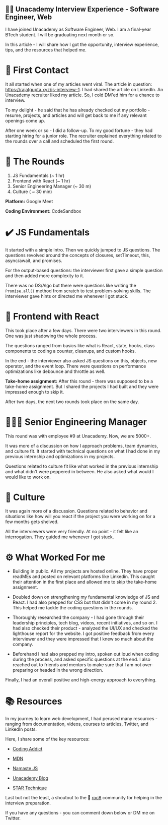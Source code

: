 ## 🧑‍🏫 Unacademy Interview Experience - Software Engineer, Web

I have joined Unacademy as Software Engineer, Web. I am a final-year BTech student. I will be graduating next month or so.

In this article - I will share how I got the opportunity, interview experience, tips, and the resources that helped me.

# 🐣 First Contact

It all started when one of my articles went viral. The article in question: https://rajatgupta.xyz/js-interview-1. I had shared the article on LinkedIn. An Unacademy recruiter liked my article. So, I cold DM'ed him for a chance to interview.

To my delight - he said that he has already checked out my portfolio - resume, projects, and articles and will get back to me if any relevant openings come up.

After one week or so -  I did a follow-up. To my good fortune - they had starting hiring for a junior role. The recruiter explained everything related to the rounds over a call and scheduled the first round.

# 🥊 The Rounds


1.  JS Fundamentals (~ 1 hr)
2. Frontend with React (~ 1 hr)
3. Senior Engineering Manager (~ 30 m)
4. Culture ( ~ 30 min)

**Platform:** Google Meet

**Coding Environment:** CodeSandbox

# ✔️ JS Fundamentals

It started with a simple intro. Then we quickly jumped to JS questions. The questions revolved around the concepts of closures, setTimeout, this, async/await, and promises.

For the output-based questions: the interviewer first gave a simple question and then added more complexity to it.

There was no DS/Algo but there were questions like writing the ` Promise.all()` method from scratch to test problem-solving skills. The interviewer gave hints or directed me whenever I got stuck.

# 🌋 Frontend with React

This took place after a few days. There were two interviewers in this round. One was just shadowing the whole process.

The questions ranged from basics like what is React, state, hooks, class components to coding a counter, cleanups, and custom hooks.

In the end - the interviewer also asked JS questions on this, objects, new operator, and the event loop. There were questions on performance optimizations like debounce and throttle as well.

**Take-home assignment:** After this round - there was supposed to be a take-home assignment. But I shared the projects I had built and they were impressed enough to skip it. 

After two days, the next two rounds took place on the same day.

# 🧑🏻‍💼 Senior Engineering Manager

This round was with employee #9 at Unacademy. Now, we are 5000+.

It was more of a discussion on how I approach problems, team dynamics, and culture fit. It started with technical questions on what I had done in my previous internship and optimizations in my projects. 

Questions related to culture fit like what worked in the previous internship and what didn't were peppered in between. He also asked what would I would like to work on.

# 👘 Culture

It was again more of a discussion. Questions related to behavior and situations like how will you react if the project you were working on for a few months gets shelved.


All the interviewers were very friendly. At no point - it felt like an interrogation. They guided me whenever I got stuck.

# ⚙️ What Worked For me 

- Building in public. All my projects are hosted online. They have proper readMEs and posted on relevant platforms like Linkedin. This caught their attention in the first place and allowed me to skip the take-home assignment.

- Doubled down on strengthening my fundamental knowledge of JS and React. I had also prepped for CSS but that didn't come in my round 2. This helped me tackle the coding questions in the rounds.

- Thoroughly researched the company - I had gone through their leadership principles, tech blog, videos, recent initiatives, and so on. I had also checked their product - analyzed the UI/UX and checked the lighthouse report for the website. I got positive feedback from every interviewer and they were impressed that I knew so much about the company.

- Beforehand I had also prepped my intro, spoken out loud when coding during the process, and asked specific questions at the end. I also reached out to friends and mentors to make sure that I am not over-preparing or headed in the wrong direction.

Finally, I had an overall positive and high-energy approach to everything.

# 📚 Resources

In my journey to learn web development, I had perused many resources - ranging from documentation, videos, courses to articles, Twitter, and LinkedIn posts.

Here, I share some of the key resources:

 - [Coding Addict](https://www.youtube.com/channel/UCMZFwxv5l-XtKi693qMJptA) 

- [MDN](https://developer.mozilla.org/en-US/)

- [Namaste JS](https://www.youtube.com/playlist?list=PLlasXeu85E9cQ32gLCvAvr9vNaUccPVNP)

-  [Unacademy Blog](https://blog.unacademy.com/) 

- [STAR Technique](https://workat.tech/general/article/ace-behavioral-interview-star-technique-igsg09rw2u1a)

Last but not the least, a shoutout to the 🚀 [roc8](https://www.roc8.careers/) community for helping in the interview preparation. 

If you have any questions - you can comment down below or DM me on Twitter.
 



































